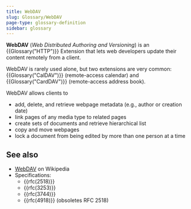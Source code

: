 ```yaml
---
title: WebDAV
slug: Glossary/WebDAV
page-type: glossary-definition
sidebar: glossary
---
```


**WebDAV** (_Web Distributed Authoring and Versioning_) is an {{Glossary("HTTP")}} Extension that lets web developers update their content remotely from a client.

WebDAV is rarely used alone, but two extensions are very common: {{Glossary("CalDAV")}} (remote-access calendar) and {{Glossary("CardDAV")}} (remote-access address book).

WebDAV allows clients to

- add, delete, and retrieve webpage metadata (e.g., author or creation date)
- link pages of any media type to related pages
- create sets of documents and retrieve hierarchical list
- copy and move webpages
- lock a document from being edited by more than one person at a time

## See also

- [WebDAV](https://en.wikipedia.org/wiki/WebDAV) on Wikipedia
- Specifications:
  - {{rfc(2518)}}
  - {{rfc(3253)}}
  - {{rfc(3744)}}
  - {{rfc(4918)}} (obsoletes RFC 2518)
